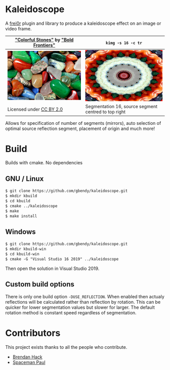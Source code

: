 # Kaleidoscope

A [frei0r](https://frei0r.dyne.org "frei0r") plugin and library to produce a kaleidoscope effect on an image or video frame.


| ["Colorful Stones"](https://www.flickr.com/photos/82955120@N05/7995277667 "Colorful Stones") by ["Bold Frontiers"](https://www.flickr.com/photos/82955120@N05 "Bold Frontiers") | `kimg -s 16 -c tr` |
| - | - |
| [![Colorful Stones](images/colorful_stones-400.jpg)](images/colorful_stones.jpg)  | [![Kaleidoscoped Colorful Stones](images/colorful_stones-tr16-400.jpg)](images/colorful_stones-tr16.jpg)  |
|Licensed under [CC BY 2.0](https://creativecommons.org/licenses/by/2.0/?ref=ccsearch&atype=html "CC BY 2.0") | Segmentation 16, source segment centred to top right|

Allows for specification of number of segments (mirrors), auto selection of optimal source reflection segment, placement of origin and much more!

# Build

Builds with cmake. No dependencies

## GNU / Linux

```
$ git clone https://github.com/gbendy/kaleidoscope.git
$ mkdir kbuild
$ cd kbuild
$ cmake ../kaleidoscope
$ make
$ make install
```

## Windows

```
$ git clone https://github.com/gbendy/kaleidoscope.git
$ mkdir kbuild-win
$ cd kbuild-win
$ cmake -G "Visual Studio 16 2019" ../kaleidoscope
```

Then open the solution in Visual Studio 2019.

## Custom build options

There is only one build option `-DUSE_REFLECTION`. When enabled then actualy reflections will be calculated rather than reflection by rotation. This can be quicker for lower segmentation values but slower for larger. The default rotation method is constant speed regardless of segmentation.

# Contributors

This project exists thanks to all the people who contribute.

- [Brendan Hack](https://github.com/gbendy "Brendan Hack")
- [Spaceman Paul](https://github.com/SpacemanPaul "Spaceman Paul")